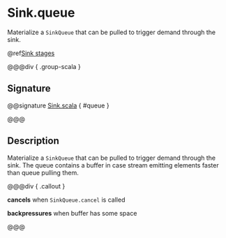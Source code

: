 # Sink.queue

Materialize a `SinkQueue` that can be pulled to trigger demand through the sink.

@ref[Sink stages](../index.md#sink-stages)

@@@div { .group-scala }

## Signature

@@signature [Sink.scala]($akka$/akka-stream/src/main/scala/akka/stream/scaladsl/Sink.scala) { #queue }

@@@

## Description

Materialize a `SinkQueue` that can be pulled to trigger demand through the sink. The queue contains
a buffer in case stream emitting elements faster than queue pulling them.


@@@div { .callout }

**cancels** when  `SinkQueue.cancel` is called

**backpressures** when buffer has some space

@@@


